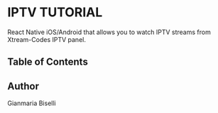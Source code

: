 # IPTV TUTORIAL

React Native iOS/Android that allows you to watch IPTV streams from Xtream-Codes IPTV panel.

## Table of Contents


## Author
Gianmaria Biselli
